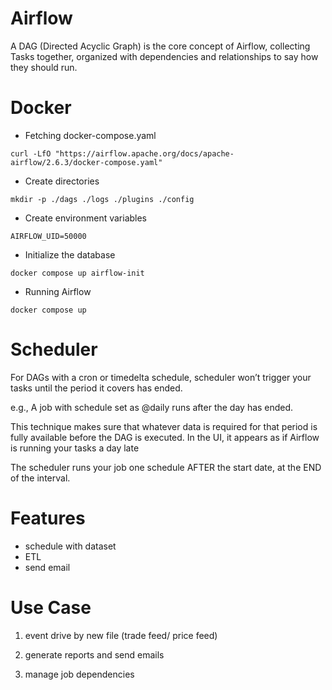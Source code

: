 # Airflow

A DAG (Directed Acyclic Graph) is the core concept of Airflow, collecting Tasks together, organized with dependencies and relationships to say how they should run.



# Docker

- Fetching docker-compose.yaml

`curl -LfO "https://airflow.apache.org/docs/apache-airflow/2.6.3/docker-compose.yaml"`


- Create directories 

`mkdir -p ./dags ./logs ./plugins ./config`


- Create environment variables

`AIRFLOW_UID=50000`


- Initialize the database

`docker compose up airflow-init`

- Running Airflow

`docker compose up`


# Scheduler

For DAGs with a cron or timedelta schedule, scheduler won’t trigger your tasks until the period it covers has ended.

e.g., A job with schedule set as @daily runs after the day has ended. 

This technique makes sure that whatever data is required for that period is fully available before the DAG is executed. In the UI, it appears as if Airflow is running your tasks a day late

The scheduler runs your job one schedule AFTER the start date, at the END of the interval.


# Features

- schedule with dataset
- ETL
- send email


# Use Case

1. event drive by new file (trade feed/ price feed)

2. generate reports and send emails

3. manage job dependencies 






